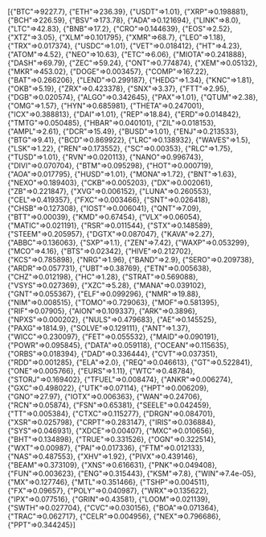 [{"BTC"=>9227.7}, {"ETH"=>236.39}, {"USDT"=>1.01}, {"XRP"=>0.198881}, {"BCH"=>226.59}, {"BSV"=>173.78}, {"ADA"=>0.121694}, {"LINK"=>8.0}, {"LTC"=>42.83}, {"BNB"=>17.2}, {"CRO"=>0.144639}, {"EOS"=>2.52}, {"XTZ"=>3.05}, {"XLM"=>0.101795}, {"XMR"=>68.7}, {"LEO"=>1.18}, {"TRX"=>0.017374}, {"USDC"=>1.01}, {"VET"=>0.018412}, {"HT"=>4.23}, {"ATOM"=>4.52}, {"NEO"=>10.63}, {"ETC"=>6.06}, {"MIOTA"=>0.241888}, {"DASH"=>69.79}, {"ZEC"=>59.24}, {"ONT"=>0.774874}, {"XEM"=>0.05132}, {"MKR"=>453.02}, {"DOGE"=>0.003457}, {"COMP"=>167.22}, {"BAT"=>0.266206}, {"LEND"=>0.299187}, {"HEDG"=>1.34}, {"KNC"=>1.81}, {"OKB"=>5.19}, {"ZRX"=>0.423378}, {"SNX"=>3.37}, {"FTT"=>2.95}, {"DGB"=>0.020574}, {"ALGO"=>0.342645}, {"PAX"=>1.01}, {"QTUM"=>2.38}, {"OMG"=>1.57}, {"HYN"=>0.685981}, {"THETA"=>0.247001}, {"ICX"=>0.388813}, {"DAI"=>1.01}, {"REP"=>18.84}, {"ERD"=>0.014842}, {"TMTG"=>0.050485}, {"HBAR"=>0.040101}, {"ZIL"=>0.018153}, {"AMPL"=>2.61}, {"DCR"=>15.49}, {"BUSD"=>1.01}, {"ENJ"=>0.213533}, {"BTG"=>9.41}, {"BCD"=>0.869922}, {"LRC"=>0.138932}, {"WAVES"=>1.5}, {"LSK"=>1.22}, {"REN"=>0.173552}, {"SC"=>0.00353}, {"RLC"=>1.75}, {"TUSD"=>1.01}, {"RVN"=>0.020113}, {"NANO"=>0.996743}, {"DIVI"=>0.070704}, {"BTM"=>0.095298}, {"HOT"=>0.000719}, {"AOA"=>0.017795}, {"HUSD"=>1.01}, {"MONA"=>1.72}, {"BNT"=>1.63}, {"NEXO"=>0.189403}, {"CKB"=>0.005203}, {"DX"=>0.002061}, {"ZB"=>0.221847}, {"XVG"=>0.006152}, {"LUNA"=>0.260553}, {"CEL"=>0.419357}, {"FXC"=>0.003466}, {"SNT"=>0.026418}, {"CHSB"=>0.127308}, {"IOST"=>0.006041}, {"QNT"=>7.09}, {"BTT"=>0.00039}, {"KMD"=>0.67454}, {"VLX"=>0.06054}, {"MATIC"=>0.021191}, {"RSR"=>0.011544}, {"STX"=>0.148589}, {"STEEM"=>0.205957}, {"DGTX"=>0.087047}, {"KAVA"=>2.27}, {"ABBC"=>0.136063}, {"SXP"=>1.1}, {"ZEN"=>7.42}, {"WAXP"=>0.053299}, {"MCO"=>4.16}, {"BTS"=>0.02342}, {"HIVE"=>0.212702}, {"KCS"=>0.785898}, {"NRG"=>1.96}, {"BAND"=>2.9}, {"SERO"=>0.209738}, {"ARDR"=>0.057731}, {"UBT"=>0.38769}, {"ETN"=>0.005638}, {"CHZ"=>0.012198}, {"HC"=>1.28}, {"STRAT"=>0.569088}, {"VSYS"=>0.027369}, {"XZC"=>5.28}, {"MANA"=>0.039102}, {"GNT"=>0.055367}, {"ELF"=>0.099296}, {"NMR"=>19.88}, {"NIM"=>0.008515}, {"TOMO"=>0.729063}, {"MOF"=>0.581395}, {"RIF"=>0.07905}, {"AION"=>0.109337}, {"ARK"=>0.3896}, {"NPXS"=>0.000202}, {"NULS"=>0.479683}, {"AE"=>0.145525}, {"PAXG"=>1814.9}, {"SOLVE"=>0.129111}, {"ANT"=>1.37}, {"WICC"=>0.230097}, {"FET"=>0.055532}, {"MAID"=>0.090191}, {"POWR"=>0.095845}, {"DATA"=>0.059118}, {"OCEAN"=>0.115635}, {"ORBS"=>0.018394}, {"DAD"=>0.336444}, {"CVT"=>0.037351}, {"RDD"=>0.001285}, {"ELA"=>2.0}, {"REQ"=>0.046613}, {"GT"=>0.522841}, {"ONE"=>0.005766}, {"EURS"=>1.11}, {"WTC"=>0.48784}, {"STORJ"=>0.169402}, {"TFUEL"=>0.008474}, {"ANKR"=>0.006274}, {"GXC"=>0.498022}, {"UTK"=>0.07114}, {"HPT"=>0.006209}, {"GNO"=>27.97}, {"IOTX"=>0.006363}, {"WAN"=>0.24706}, {"RCN"=>0.05874}, {"FSN"=>0.65381}, {"SEELE"=>0.042459}, {"TT"=>0.005384}, {"CTXC"=>0.115277}, {"DRGN"=>0.084701}, {"XSR"=>0.025798}, {"CRPT"=>0.283147}, {"IRIS"=>0.036884}, {"SYS"=>0.046931}, {"XDCE"=>0.00407}, {"MXC"=>0.010656}, {"BHT"=>0.134898}, {"TRUE"=>0.331526}, {"OGN"=>0.322514}, {"WXT"=>0.00987}, {"PAI"=>0.017336}, {"FTM"=>0.012133}, {"NAS"=>0.487553}, {"XHV"=>1.92}, {"PIVX"=>0.439146}, {"BEAM"=>0.373109}, {"XNS"=>0.616631}, {"PNK"=>0.049408}, {"FUN"=>0.003623}, {"ENG"=>0.315443}, {"KSM"=>7.8}, {"WIN"=>7.4e-05}, {"MX"=>0.127746}, {"MTL"=>0.351466}, {"TSHP"=>0.004511}, {"FX"=>0.09657}, {"POLY"=>0.040987}, {"WRX"=>0.135622}, {"IPX"=>0.077516}, {"GRIN"=>0.43581}, {"LOOM"=>0.021139}, {"SWTH"=>0.027704}, {"CVC"=>0.030156}, {"BOA"=>0.071364}, {"TRAC"=>0.062717}, {"CELR"=>0.004956}, {"NEX"=>0.796686}, {"PPT"=>0.344245}]